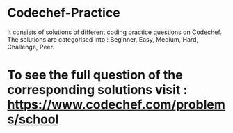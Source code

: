 # Codechef-Practice
It consists of solutions of different coding practice questions on Codechef.    
The solutions are categorised into : Beginner, Easy, Medium, Hard, Challenge, Peer.  

# To see the full question of the corresponding solutions visit : https://www.codechef.com/problems/school


